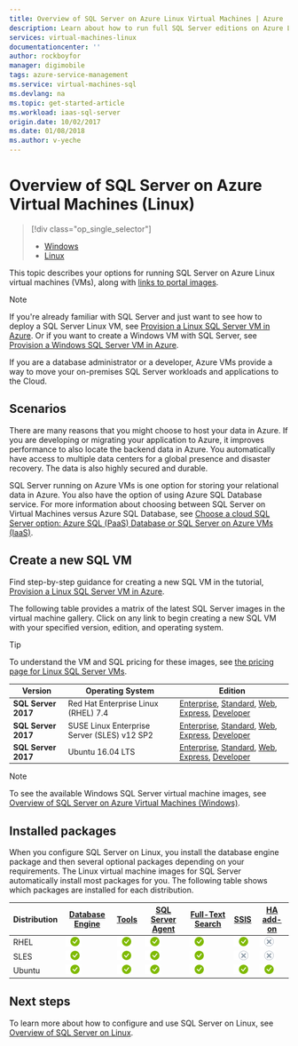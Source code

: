 ```yaml
---
title: Overview of SQL Server on Azure Linux Virtual Machines | Azure
description: Learn about how to run full SQL Server editions on Azure Linux Virtual machines. Get direct links to all Linux SQL Server VM images and related content.
services: virtual-machines-linux
documentationcenter: ''
author: rockboyfor
manager: digimobile
tags: azure-service-management
ms.service: virtual-machines-sql
ms.devlang: na
ms.topic: get-started-article
ms.workload: iaas-sql-server
origin.date: 10/02/2017
ms.date: 01/08/2018
ms.author: v-yeche
---
```

# Overview of SQL Server on Azure Virtual Machines (Linux)

> [!div class="op_single_selector"]
> * [Windows](../../windows/sql/virtual-machines-windows-sql-server-iaas-overview.md)
> * [Linux](sql-server-linux-virtual-machines-overview.md)

This topic describes your options for running SQL Server on Azure Linux virtual machines (VMs), along with [links to portal images](#option-1-create-a-sql-vm-with-per-minute-licensing).

> [!NOTE]
> If you're already familiar with SQL Server and just want to see how to deploy a SQL Server Linux VM, see [Provision a Linux SQL Server VM in Azure](provision-sql-server-linux-virtual-machine.md). Or if you want to create a Windows VM with SQL Server, see [Provision a Windows SQL Server VM in Azure](../../windows/sql/virtual-machines-windows-portal-sql-server-provision.md).

If you are a database administrator or a developer, Azure VMs provide a way to move your on-premises SQL Server workloads and applications to the Cloud.

## Scenarios

There are many reasons that you might choose to host your data in Azure. If you are developing or migrating your application to Azure, it improves performance to also locate the backend data in Azure. You automatically have access to multiple data centers for a global presence and disaster recovery. The data is also highly secured and durable.

SQL Server running on Azure VMs is one option for storing your relational data in Azure. You also have the option of using Azure SQL Database service. For more information about choosing between SQL Server on Virtual Machines versus Azure SQL Database, see [Choose a cloud SQL Server option: Azure SQL (PaaS) Database or SQL Server on Azure VMs (IaaS)](../../../sql-database/sql-database-paas-vs-sql-server-iaas.md).

<a id="create"></a>
## Create a new SQL VM

Find step-by-step guidance for creating a new SQL VM in the tutorial, [Provision a Linux SQL Server VM in Azure](provision-sql-server-linux-virtual-machine.md).

The following table provides a matrix of the latest SQL Server images in the virtual machine gallery. Click on any link to begin creating a new SQL VM with your specified version, edition, and operating system.

> [!TIP]
> To understand the VM and SQL pricing for these images, see [the pricing page for Linux SQL Server VMs](https://www.azure.cn/pricing/details/virtual-machines/).

| Version | Operating System | Edition |
| --- | --- | --- |
| **SQL Server 2017** | Red Hat Enterprise Linux (RHEL) 7.4 |[Enterprise](https://portal.azure.cn/#create/Microsoft.SQLServer2017EnterpriseonRedHatEnterpriseLinux74), [Standard](https://portal.azure.cn/#create/Microsoft.SQLServer2017StandardonRedHatEnterpriseLinux74), [Web](https://portal.azure.cn/#create/Microsoft.SQLServer2017WebonRedHatEnterpriseLinux74), [Express](https://portal.azure.cn/#create/Microsoft.FreeSQLServerLicenseSQLServer2017ExpressonRedHatEnterpriseLinux74), [Developer](https://portal.azure.cn/#create/Microsoft.FreeSQLServerLicenseSQLServer2017DeveloperonRedHatEnterpriseLinux74) |
| **SQL Server 2017** | SUSE Linux Enterprise Server (SLES) v12 SP2 |[Enterprise](https://portal.azure.cn/#create/Microsoft.SQLServer2017EnterpriseonSLES12SP2), [Standard](https://portal.azure.cn/#create/Microsoft.SQLServer2017StandardonSLES12SP2), [Web](https://portal.azure.cn/#create/Microsoft.SQLServer2017WebonSLES12SP2), [Express](https://portal.azure.cn/#create/Microsoft.FreeSQLServerLicenseSQLServer2017ExpressonSLES12SP2), [Developer](https://portal.azure.cn/#create/Microsoft.FreeSQLServerLicenseSQLServer2017DeveloperonSLES12SP2) |
| **SQL Server 2017** | Ubuntu 16.04 LTS |[Enterprise](https://portal.azure.cn/#create/Microsoft.SQLServer2017EnterpriseonUbuntuServer1604LTS), [Standard](https://portal.azure.cn/#create/Microsoft.SQLServer2017StandardonUbuntuServer1604LTS), [Web](https://portal.azure.cn/#create/Microsoft.SQLServer2017WebonUbuntuServer1604LTS), [Express](https://portal.azure.cn/#create/Microsoft.FreeSQLServerLicenseSQLServer2017ExpressonUbuntuServer1604LTS), [Developer](https://portal.azure.cn/#create/Microsoft.FreeSQLServerLicenseSQLServer2017DeveloperonUbuntuServer1604LTS) |

> [!NOTE]
> To see the available Windows SQL Server virtual machine images, see [Overview of SQL Server on Azure Virtual Machines (Windows)](../../windows/sql/virtual-machines-windows-sql-server-iaas-overview.md).

## <a id="packages"></a> Installed packages

When you configure SQL Server on Linux, you install the database engine package and then several optional packages depending on your requirements. The Linux virtual machine images for SQL Server automatically install most packages for you. The following table shows which packages are installed for each distribution.

| Distribution | [Database Engine](https://docs.microsoft.com/sql/linux/sql-server-linux-setup) | [Tools](https://docs.microsoft.com/sql/linux/sql-server-linux-setup-tools) | [SQL Server Agent](https://docs.microsoft.com/sql/linux/sql-server-linux-setup-sql-agent) | [Full-Text Search](https://docs.microsoft.com/sql/linux/sql-server-linux-setup-full-text-search) | [SSIS](https://docs.microsoft.com/sql/linux/sql-server-linux-setup-ssis) | [HA add-on](https://docs.microsoft.com/sql/linux/sql-server-linux-business-continuity-dr) |
|---|---|---|---|---|---|---|
| RHEL | ![yes](./media/sql-server-linux-virtual-machines-overview/yes.png) | ![yes](./media/sql-server-linux-virtual-machines-overview/yes.png) | ![yes](./media/sql-server-linux-virtual-machines-overview/yes.png) | ![yes](./media/sql-server-linux-virtual-machines-overview/yes.png) | ![yes](./media/sql-server-linux-virtual-machines-overview/yes.png) | ![no](./media/sql-server-linux-virtual-machines-overview/no.png) |
| SLES | ![yes](./media/sql-server-linux-virtual-machines-overview/yes.png) | ![yes](./media/sql-server-linux-virtual-machines-overview/yes.png) | ![yes](./media/sql-server-linux-virtual-machines-overview/yes.png) | ![yes](./media/sql-server-linux-virtual-machines-overview/yes.png) | ![no](./media/sql-server-linux-virtual-machines-overview/no.png) | ![no](./media/sql-server-linux-virtual-machines-overview/no.png) |
| Ubuntu | ![yes](./media/sql-server-linux-virtual-machines-overview/yes.png) | ![yes](./media/sql-server-linux-virtual-machines-overview/yes.png) | ![yes](./media/sql-server-linux-virtual-machines-overview/yes.png) | ![yes](./media/sql-server-linux-virtual-machines-overview/yes.png) | ![yes](./media/sql-server-linux-virtual-machines-overview/yes.png) | ![yes](./media/sql-server-linux-virtual-machines-overview/yes.png) |

## Next steps

To learn more about how to configure and use SQL Server on Linux, see [Overview of SQL Server on Linux](https://docs.microsoft.com/sql/linux/sql-server-linux-overview).

<!--Update_Description: update meta properties, wording update -->